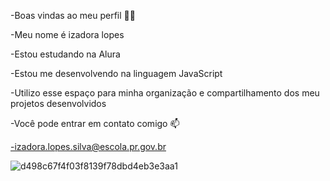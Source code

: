 -Boas vindas ao meu perfil 💙💙



-Meu nome é izadora lopes

-Estou estudando na Alura


-Estou me desenvolvendo na linguagem JavaScript



-Utilizo esse espaço para minha organização e compartilhamento dos meu projetos desenvolvidos



-Você pode entrar em contato comigo 📫


-izadora.lopes.silva@escola.pr.gov.br


![d498c67f4f03f8139f78dbd4eb3e3aa1](https://github.com/user-attachments/assets/93ee9830-c507-4ba9-a3a7-130734b8c8b9)



